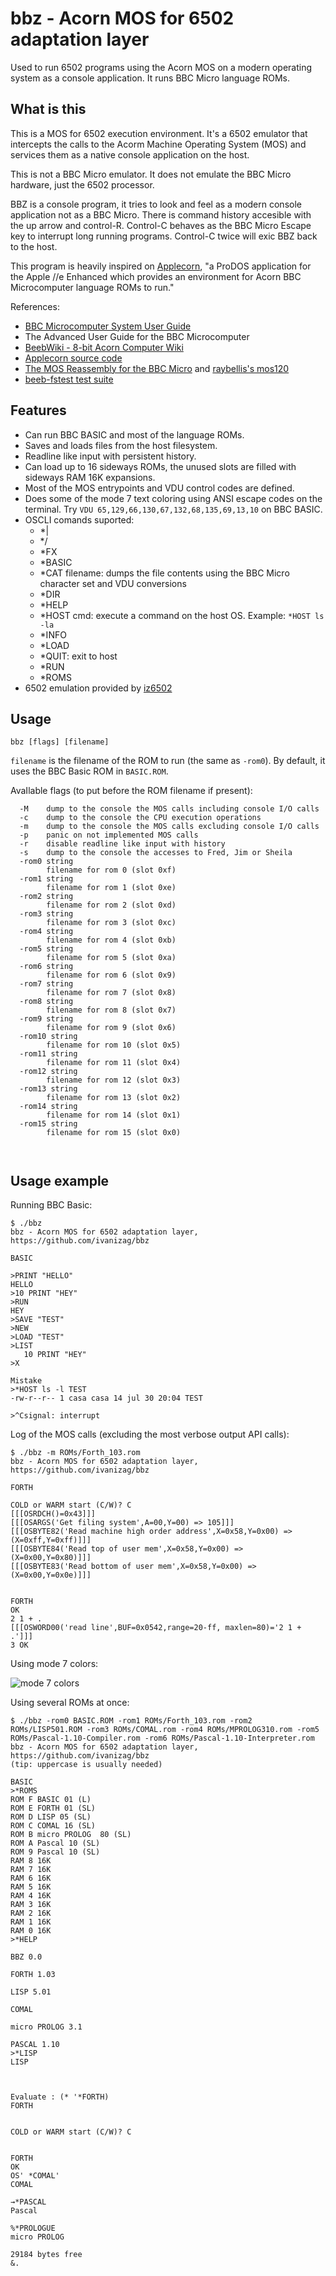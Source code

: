 # bbz - Acorn MOS for 6502 adaptation layer

Used to run 6502 programs using the Acorn MOS on a modern operating system
as a console application. It runs BBC Micro language ROMs.

## What is this

This is a MOS for 6502 execution environment. It's a 6502 emulator that
intercepts the calls to the Acorm Machine Operating System (MOS) and
services them as a native console application on the host.

This is not a BBC Micro emulator. It does not emulate the BBC Micro
hardware, just the 6502 processor.

BBZ is a console program, it tries to look and feel as a modern console
application not as a BBC Micro. There is command history accesible with
the up arrow and control-R. Control-C behaves as the BBC Micro Escape key
to interrupt long running programs. Control-C twice will exic BBZ back to
the host.

This program is heavily inspired on [Applecorn](https://github.com/bobbimanners/Applecorn),
"a ProDOS application for the Apple //e Enhanced which provides an environment
for Acorn BBC Microcomputer language ROMs to run."

References:
- [BBC Microcomputer System User Guide](https://archive.org/details/BBCUG)
- The Advanced User Guide for the BBC Microcomputer
- [BeebWiki - 8-bit Acorn Computer Wiki](http://beebwiki.mdfs.net)
- [Applecorn source code](https://github.com/bobbimanners/Applecorn)
- [The MOS Reassembly for the BBC Micro](https://tobylobster.github.io/mos/mos/index.html) and [raybellis's mos120](https://github.com/raybellis/mos120)
- [beeb-fstest test suite](https://github.com/tom-seddon/beeb-fstest)

## Features
- Can run BBC BASIC and most of the language ROMs.
- Saves and loads files from the host filesystem.
- Readline like input with persistent history.
- Can load up to 16 sideways ROMs, the unused slots are filled with sideways RAM 16K expansions.
- Most of the MOS entrypoints and VDU control codes are defined.
- Does some of the mode 7 text coloring using ANSI escape codes on the terminal. Try `VDU 65,129,66,130,67,132,68,135,69,13,10` on BBC BASIC.
- OSCLI comands suported:
  - *|
  - */
  - *FX
  - *BASIC
  - *CAT filename: dumps the file contents using the BBC Micro character set and VDU conversions
  - *DIR
  - *HELP
  - *HOST cmd: execute a command on the host OS. Example: `*HOST ls -la`
  - *INFO
  - *LOAD
  - *QUIT: exit to host
  - *RUN
  - *ROMS
- 6502 emulation provided by [iz6502](https://github.com/ivanizag/iz6502)

## Usage 

```
bbz [flags] [filename]
```

`filename` is the filename of the ROM to run (the same as `-rom0`). By default, it
uses the BBC Basic ROM in `BASIC.ROM`.

AvaIlable flags (to put before the ROM filename if present):

``` 
  -M	dump to the console the MOS calls including console I/O calls
  -c	dump to the console the CPU execution operations
  -m	dump to the console the MOS calls excluding console I/O calls
  -p	panic on not implemented MOS calls
  -r	disable readline like input with history
  -s	dump to the console the accesses to Fred, Jim or Sheila
  -rom0 string
    	filename for rom 0 (slot 0xf)
  -rom1 string
    	filename for rom 1 (slot 0xe)
  -rom2 string
    	filename for rom 2 (slot 0xd)
  -rom3 string
    	filename for rom 3 (slot 0xc)
  -rom4 string
    	filename for rom 4 (slot 0xb)
  -rom5 string
    	filename for rom 5 (slot 0xa)
  -rom6 string
    	filename for rom 6 (slot 0x9)
  -rom7 string
    	filename for rom 7 (slot 0x8)
  -rom8 string
    	filename for rom 8 (slot 0x7)
  -rom9 string
    	filename for rom 9 (slot 0x6)
  -rom10 string
    	filename for rom 10 (slot 0x5)
  -rom11 string
    	filename for rom 11 (slot 0x4)
  -rom12 string
    	filename for rom 12 (slot 0x3)
  -rom13 string
    	filename for rom 13 (slot 0x2)
  -rom14 string
    	filename for rom 14 (slot 0x1)
  -rom15 string
    	filename for rom 15 (slot 0x0)



```

## Usage example

Running BBC Basic:
```
$ ./bbz
bbz - Acorn MOS for 6502 adaptation layer, https://github.com/ivanizag/bbz

BASIC

>PRINT "HELLO"
HELLO
>10 PRINT "HEY"
>RUN
HEY
>SAVE "TEST"
>NEW
>LOAD "TEST"
>LIST
   10 PRINT "HEY"
>X

Mistake
>*HOST ls -l TEST
-rw-r--r-- 1 casa casa 14 jul 30 20:04 TEST

>^Csignal: interrupt
```

Log of the MOS calls (excluding the most verbose output API calls):
```
$ ./bbz -m ROMs/Forth_103.rom
bbz - Acorn MOS for 6502 adaptation layer, https://github.com/ivanizag/bbz

FORTH

COLD or WARM start (C/W)? C
[[[OSRDCH()=0x43]]]
[[[OSARGS('Get filing system',A=00,Y=00) => 105]]]
[[[OSBYTE82('Read machine high order address',X=0x58,Y=0x00) => (X=0xff,Y=0xff)]]]
[[[OSBYTE84('Read top of user mem',X=0x58,Y=0x00) => (X=0x00,Y=0x80)]]]
[[[OSBYTE83('Read bottom of user mem',X=0x58,Y=0x00) => (X=0x00,Y=0x0e)]]]


FORTH
OK
2 1 + .
[[[OSWORD00('read line',BUF=0x0542,range=20-ff, maxlen=80)='2 1 + .']]]
3 OK

```

Using mode 7 colors:

![mode 7 colors](doc/vdu_colors.png)

Using several ROMs at once:
```
$ ./bbz -rom0 BASIC.ROM -rom1 ROMs/Forth_103.rom -rom2 ROMs/LISP501.ROM -rom3 ROMs/COMAL.rom -rom4 ROMs/MPROLOG310.rom -rom5 ROMs/Pascal-1.10-Compiler.rom -rom6 ROMs/Pascal-1.10-Interpreter.rom
bbz - Acorn MOS for 6502 adaptation layer, https://github.com/ivanizag/bbz
(tip: uppercase is usually needed)

BASIC
>*ROMS
ROM F BASIC 01 (L)
ROM E FORTH 01 (SL)
ROM D LISP 05 (SL)
ROM C COMAL 16 (SL)
ROM B micro PROLOG  80 (SL)
ROM A Pascal 10 (SL)
ROM 9 Pascal 10 (SL)
RAM 8 16K
RAM 7 16K
RAM 6 16K
RAM 5 16K
RAM 4 16K
RAM 3 16K
RAM 2 16K
RAM 1 16K
RAM 0 16K
>*HELP

BBZ 0.0

FORTH 1.03

LISP 5.01

COMAL

micro PROLOG 3.1

PASCAL 1.10
>*LISP
LISP



Evaluate : (* '*FORTH)
FORTH


COLD or WARM start (C/W)? C


FORTH
OK
OS' *COMAL'
COMAL

→*PASCAL
Pascal

%*PROLOGUE
micro PROLOG 

29184 bytes free
&.

```